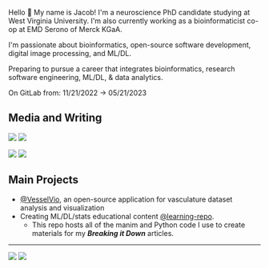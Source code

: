 Hello 🤖 My name is Jacob! I'm a neuroscience PhD candidate studying at West Virginia University. I'm also currently working as a bioinformaticist co-op at EMD Serono of Merck KGaA. 

I'm passionate about bioinformatics, open-source software development, digital image processing, and ML/DL. 

Preparing to pursue a career that integrates bioinformatics, research software engineering, ML/DL, & data analytics.

On GitLab from: 11/21/2022 -> 05/21/2023

## Media and Writing
    
[![](https://img.shields.io/badge/follow-%40bumgarner_jr-1DA1F2?logo=twitter&style=social)](https://twitter.com/Bumgarner_JR)
[![](https://img.shields.io/badge/LinkedIn-4285F4?style=flat&logo=linkedin)](https://www.linkedin.com/in/jacob-bumgarner/)
    
[![](https://img.shields.io/badge/Medium-000000?style=flat&logo=medium&logoColor=white)](https://medium.com/@jacobbumgarner)
[![](https://img.shields.io/badge/Google%20Scholar-4285F4?style=flat&logo=google-scholar&logoColor=white)](https://scholar.google.com/citations?user=n4RucXIAAAAJ&hl=en) 

## Main Projects
- [@VesselVio](https://github.com/JacobBumgarner/VesselVio), an open-source application for vasculature dataset analysis and visualization
- Creating ML/DL/stats educational content [@learning-repo](https://github.com/JacobBumgarner/learning-repo). 
    - This repo hosts all of the manim and Python code I use to create materials for my ***Breaking it Down*** articles.
   
---
    
![](https://img.shields.io/github/stars/jacobbumgarner?label=Total%20Stars&style=social)
![](https://komarev.com/ghpvc/?username=jacobbumgarner&color=orange&label=Profile+visits)
